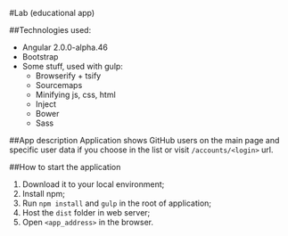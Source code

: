 #Lab (educational app)

##Technologies used:
- Angular 2.0.0-alpha.46
- Bootstrap
- Some stuff, used with gulp:
  - Browserify + tsify
  - Sourcemaps
  - Minifying js, css, html
  - Inject
  - Bower
  - Sass

##App description
Application shows GitHub users on the main page and specific user data if you choose in the list or visit `/accounts/<login>` url.

##How to start the application

1. Download it to your local environment;
2. Install npm;
3. Run `npm install` and `gulp` in the root of application;
4. Host the `dist` folder in web server;
5. Open `<app_address>` in the browser.
